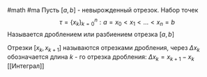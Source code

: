 #math #ma 
Пусть $[a, b]$ - невырожденный отрезок. Набор точек 
$$\tau = \{x_k\}^n_{k = 0}: a = x_0 < x_1 < \dots < x_n = b$$
Называется дроблением или разбиением отрезка $[a, b]$

Отрезки $[x_k, x_{k+1}]$ называются отрезками дробления, через $\Delta x_k$ обозначается длина $k$ - го отрезка дробления: $\Delta x_k=x_{k+1} - x_k$ 
[[Интеграл]]
